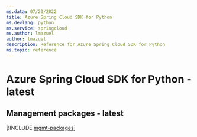 ```yaml
---
ms.data: 07/20/2022
title: Azure Spring Cloud SDK for Python
ms.devlang: python
ms.service: springcloud
ms.author: lmazuel
author: lmazuel
description: Reference for Azure Spring Cloud SDK for Python
ms.topic: reference
---
```

# Azure Spring Cloud SDK for Python - latest

## Management packages - latest
[!INCLUDE [mgmt-packages](spring-cloud-mgmt-index.md)]
